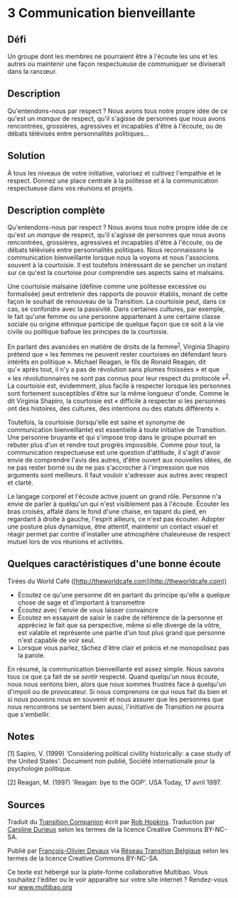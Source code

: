 # 3 Communication bienveillante

## Défi

Un groupe dont les membres ne pourraient être à l'écoute les uns et les autres ou maintenir une façon respectueuse de communiquer se diviserait dans la rancœur.

## Description

Qu'entendons-nous par respect ? Nous avons tous notre propre idée de ce qu'est un *manque* de respect, qu'il s'agisse de personnes que nous avons rencontrées, grossières, agressives et incapables d'être à l'écoute, ou de débats télévisés entre personnalités politiques...

## Solution
À tous les niveaux de votre initiative, valorisez et cultivez l'empathie et le respect. Donnez une place centrale à la politesse et à la communication respectueuse dans vos réunions et projets. 

## Description complète

Qu'entendons-nous par respect ? Nous avons tous notre propre idée de ce qu'est un *manque* de respect, qu'il s'agisse de personnes que nous avons rencontrées, grossières, agressives et incapables d'être à l'écoute, ou de débats télévisés entre personnalités politiques. Nous reconnaissons la communication bienveillante lorsque nous la voyons et nous l'associons souvent à la courtoisie. Il est toutefois intéressant de se pencher un instant sur ce qu'est la courtoise pour comprendre ses aspects sains et malsains. 

Une courtoisie malsaine (définie comme une politesse excessive ou formalisée) peut entretenir des rapports de pouvoir établis, minant de cette façon le souhait de renouveau de la Transition. La courtoisie peut, dans ce cas, se confondre avec la passivité. Dans certaines cultures, par exemple, le fait qu'une femme ou une personne appartenant à une certaine classe sociale ou origine ethnique participe de quelque façon que ce soit à la vie civile ou politique bafoue les principes de la courtoisie. 

En parlant des avancées en matière de droits de la femme<sup>[1](#note)</sup>, Virginia Shapiro prétend que « les femmes ne peuvent rester courtoises en défendant leurs intérêts en politique ». Michael Reagan, le fils de Ronald Reagan, dit qu'« après tout, il n'y a pas de révolution sans plumes froissées » et que « les révolutionnaires ne sont pas connus pour leur respect du protocole »<sup>[2](#note)</sup>. La courtoisie est, évidemment, plus facile à respecter lorsque les personnes sont fortement susceptibles d'être sur la même longueur d'onde. Comme le dit Virginia Shapiro, la courtoisie est « difficile à respecter si les personnes ont des histoires, des cultures, des intentions ou des statuts différents ».

Toutefois, la courtoisie (lorsqu'elle est saine et synonyme de communication bienveillante) est essentielle à toute initiative de Transition. Une personne bruyante et qui s'impose trop dans le groupe pourrait en rebuter plus d'un et rendre tout progrès impossible. Comme pour tout, la communication respectueuse est une question d'attitude, il s'agit d'avoir envie de comprendre l'avis des autres, d'être ouvert aux nouvelles idées, de ne pas rester borné ou de ne pas s'accrocher à l'impression que nos arguments sont meilleurs. Il faut vouloir s'adresser aux autres avec respect et clarté. 

Le langage corporel et l'écoute active jouent un grand rôle. Personne n'a envie de parler à quelqu'un qui n'est visiblement pas à l'écoute. Écouter les bras croisés, affalé dans le fond d'une chaise, en tapant du pied, en regardant à droite à gauche, l'esprit ailleurs, ce n'est pas écouter. Adopter une posture plus dynamique, être attentif, maintenir un contact visuel et réagir permet par contre d'installer une atmosphère chaleureuse de respect mutuel lors de vos réunions et activités. 

## Quelques caractéristiques d'une bonne écoute
Tirées du World Café ([http://theworldcafe.com](http://theworldcafe.com))

- Écoutez ce qu'une personne dit en partant du principe qu'elle a quelque chose de sage et d'important à transmettre
- Écoutez avec l'envie de vous laisser convaincre
- Écoutez en essayant de saisir le cadre de référence de la personne et appréciez le fait que sa perspective, même si elle diverge de la vôtre, est valable et représente une partie d'un tout plus grand que personne n'est capable de voir seul. 
- Lorsque vous parlez, tâchez d'être clair et précis et ne monopolisez pas la parole.

En résumé, la communication bienveillante est assez simple. Nous savons tous ce que ça fait de se *sentir* respecté. Quand quelqu'un nous écoute, nous nous sentons bien, alors que nous sommes frustrés face à quelqu'un d'impoli ou de provocateur. Si nous comprenons ce qui nous fait du bien et si nous pouvons nous en souvenir et nous assurer que les personnes que nous rencontrons se sentent bien aussi, l'initiative de Transition ne pourra que s'embellir.

<a id="note"> </a>
## Notes

[1] Sapiro, V. (1999) 'Considering political civility historically: a case study of the United States'. Document non publié, Société internationale pour la psychologie politique.

[2] Reagan, M. (1997) 'Reagan: bye to the GOP'. USA Today, 17 avril 1997.

## Sources
Traduit du [Transition Companion](https://www.transitionnetwork.org/transition-companion) écrit par [Rob Hopkins](https://www.transitionnetwork.org/about/people/staff-and-key-contributors). Traduction par [Caroline Durieux](http://www.reseautransition.be/articles/author/caroline-durieux/) selon les termes de la licence Creative Commons BY-NC-SA.

Publié par [François-Olivier Devaux](mailto:francois@reseautransition.be) via [Réseau Transition Belgique](http://www.reseautransition.be/) selon les termes de la licence Creative Commons BY-NC-SA.

Ce texte est hébergé sur la plate-forme collaborative Multibao. Vous souhaitez l'éditer ou le voir apparaître sur votre site internet ? Rendez-vous sur www.multibao.org 